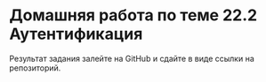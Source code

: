# Домашняя работа по теме 22.2 Аутентификация  
Результат задания залейте на GitHub и сдайте в виде ссылки на репозиторий.
